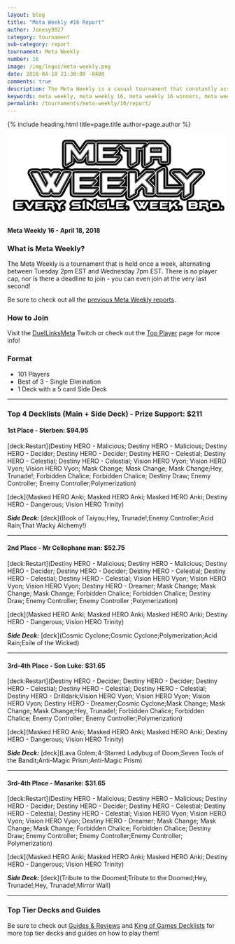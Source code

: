 ```yaml
---
layout: blog
title: "Meta Weekly #16 Report"
author: Jonesy9027
category: tournament
sub-category: report
tournament: Meta Weekly
number: 16
image: /img/logos/meta-weekly.png
date: 2018-04-18 21:30:00 -0400
comments: true
description: The Meta Weekly is a casual tournament that constantly assesses the ever changing Meta. Check out the report of these Top Players, their decks, and Prizes!
keywords: meta weekly, meta weekly 16, meta weekly 16 winners, meta weekly 16 decks, tournament, Dkayed, duel links meta, geargia, anki, masked heroes, sylvan
permalink: /tournaments/meta-weekly/16/report/
---
```


{% include heading.html title=page.title author=page.author %}

![](/img/logos/meta-weekly.png)

#### Meta Weekly 16 - April 18, 2018

### What is Meta Weekly?
The Meta Weekly is a tournament that is held once a week, alternating between Tuesday 2pm EST and Wednesday 7pm EST. There is no player cap, nor is there a deadline to join - you can even join at the very last second!

Be sure to check out all the [previous Meta Weekly reports](/tournaments/meta-weekly/).

### How to Join
Visit the [DuelLinksMeta](https://www.twitch.tv/duellinksmeta) Twitch or check out the [Top Player](/discord/) page for more info!

### Format
- 101 Players
- Best of 3 - Single Elimination 
- 1 Deck with a 5 card Side Deck

---

### Top 4 Decklists (Main + Side Deck) - Prize Support: $211

#### 1st Place - Sterben: $94.95

[deck:Restart](Destiny HERO - Malicious; Destiny HERO - Malicious; Destiny HERO - Decider; Destiny HERO - Decider; Destiny HERO - Celestial; Destiny HERO - Celestial; Destiny HERO - Celestial; Vision HERO Vyon; Vision HERO Vyon; Vision HERO Vyon; Mask Change; Mask Change; Mask Change;Hey, Trunade!; Forbidden Chalice; Forbidden Chalice; Destiny Draw; Enemy Controller; Enemy Controller;Polymerization)

[deck](Masked HERO Anki; Masked HERO Anki; Masked HERO Anki; Destiny HERO - Dangerous; Vision HERO Trinity)

***Side Deck:***
[deck](Book of Taiyou;Hey, Trunade!;Enemy Controller;Acid Rain;That Wacky Alchemy!)

---

#### 2nd Place - Mr Cellophane man: $52.75

[deck:Restart](Destiny HERO - Malicious; Destiny HERO - Malicious; Destiny HERO - Decider; Destiny HERO - Decider; Destiny HERO - Celestial; Destiny HERO - Celestial; Destiny HERO - Celestial; Vision HERO Vyon; Vision HERO Vyon; Vision HERO Vyon; Destiny HERO - Dreamer; Mask Change; Mask Change; Mask Change; Forbidden Chalice; Forbidden Chalice; Destiny Draw; Enemy Controller; Enemy Controller ;Polymerization)

[deck](Masked HERO Anki; Masked HERO Anki; Masked HERO Anki; Destiny HERO - Dangerous; Vision HERO Trinity)

***Side Deck:***
[deck](Cosmic Cyclone;Cosmic Cyclone;Polymerization;Acid Rain;Exile of the Wicked)

---

#### 3rd-4th Place - Son Luke: $31.65

[deck:Restart](Destiny HERO - Decider; Destiny HERO - Decider; Destiny HERO - Celestial; Destiny HERO - Celestial; Destiny HERO - Celestial; Destiny HERO - Drilldark;Vision HERO Vyon; Vision HERO Vyon; Vision HERO Vyon; Destiny HERO - Dreamer;Cosmic Cyclone;Mask Change; Mask Change; Mask Change;Hey, Trunade!; Forbidden Chalice; Forbidden Chalice; Enemy Controller; Enemy Controller;Polymerization)

[deck](Masked HERO Anki; Masked HERO Anki; Masked HERO Anki; Destiny HERO - Dangerous; Vision HERO Trinity)

***Side Deck:***
[deck](Lava Golem;4-Starred Ladybug of Doom;Seven Tools of the Bandit;Anti-Magic Prism;Anti-Magic Prism)

---

#### 3rd-4th Place - Masarike: $31.65

[deck:Restart](Destiny HERO - Malicious; Destiny HERO - Malicious; Destiny HERO - Decider; Destiny HERO - Decider; Destiny HERO - Celestial; Destiny HERO - Celestial; Destiny HERO - Celestial; Vision HERO Vyon; Vision HERO Vyon; Vision HERO Vyon; Destiny HERO - Dreamer; Mask Change; Mask Change; Mask Change; Forbidden Chalice; Forbidden Chalice; Destiny Draw; Enemy Controller; Enemy Controller;Enemy Controller; Polymerization)

[deck](Masked HERO Anki; Masked HERO Anki; Masked HERO Anki; Destiny HERO - Dangerous; Vision HERO Trinity)

***Side Deck:***
[deck](Tribute to the Doomed;Tribute to the Doomed;Hey, Trunade!;Hey, Trunade!;Mirror Wall)

---

### Top Tier Decks and Guides
Be sure to check out [Guides & Reviews](/guides-and-reviews/) and [King of Games Decklists](/top-decks/) for more top tier decks and guides on how to play them! 